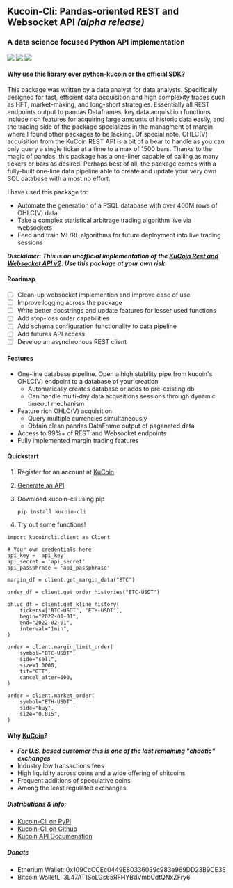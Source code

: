 ## Kucoin-Cli: Pandas-oriented REST and Websocket API _(alpha release)_
### A data science focused Python API implementation 

<img src="https://img.shields.io/pypi/v/kucoin-cli"> <img src="https://img.shields.io/pypi/l/kucoin-cli"> <img src="https://img.shields.io/badge/Maintained-YES-green">

#### Why use this library over [python-kucoin](https://github.com/sammchardy/python-kucoin) or the [official SDK](https://github.com/Kucoin/kucoin-python-sdk)?
This package was written by a data analyst for data analysts. Specifically designed for fast, efficient data acquisition and high complexity trades such as HFT, market-making, and long-short strategies. Essentially all REST endpoints output to pandas Dataframes, key data acquisition functions include rich features for acquiring large amounts of historic data easily, and the trading side of the package specializes in the managment of margin where I found other packages to be lacking. Of special note, OHLC(V) acquisition from the KuCoin REST API is a bit of a bear to handle as you can only query a single ticker at a time to a max of 1500 bars. Thanks to the magic of pandas, this package has a one-liner capable of calling as many tickers or bars as desired. Perhaps best of all, the package comes with a fully-built one-line data pipeline able to create and update your very own SQL database with almost no effort. 

I have used this package to:
- Automate the generation of a PSQL database with over 400M rows of OHLC(V) data
- Take a complex statistical arbitrage trading algorithm live via websockets
- Feed and train ML/RL algorithms for future deployment into live trading sessions

_**Disclaimer: This is an unofficial implementation of the [KuCoin Rest and Websocket API v2](https://docs.kucoin.com/#general). Use this package at your own risk.**_

#### Roadmap
- [ ] Clean-up websocket implemention and improve ease of use
- [ ] Improve logging across the package
- [ ] Write better docstrings and update features for lesser used functions
- [ ] Add stop-loss order capabilities
- [ ] Add schema configuration functionality to data pipeline
- [ ] Add futures API access
- [ ] Develop an asynchronous REST client

#### Features
- One-line database pipeline. Open a high stability pipe from kucoin's OHLC(V) endpoint to a database of your creation
  - Automatically creates database or adds to pre-existing db
  - Can handle multi-day data acqusitions sessions through dynamic timeout mechanism
- Feature rich OHLC(V) acquisition
  - Query multiple currencies simultaneously 
  - Obtain clean pandas DataFrame output of paganated data 
- Access to 99%+ of REST and Websocket endpoints
- Fully implemented margin trading features

#### Quickstart
1. Register for an account at [KuCoin](https://www.kucoin.com/)
2. [Generate an API](https://www.kucoin.com/account/api)
3. Download kucoin-cli using pip

    `pip install kucoin-cli`

4. Try out some functions! 

```
import kucoincli.client as Client

# Your own credentials here
api_key = 'api_key' 
api_secret = 'api_secret' 
api_passphrase = 'api_passphrase' 

margin_df = client.get_margin_data("BTC")

order_df = client.get_order_histories("BTC-USDT")

ohlvc_df = client.get_kline_history(
    tickers=["BTC-USDT", "ETH-USDT"],
    begin="2022-01-01",
    end="2022-02-01",
    interval="1min",
)

order = client.margin_limit_order(
    symbol="BTC-USDT",
    side="sell",
    size=1.0000,
    tif="GTT",
    cancel_after=600,
)

order = client.market_order(
    symbol="ETH-USDT",
    side="buy",
    size="0.015",
)
```

#### Why [KuCoin](https://www.kucoin.com/)? 
- _**For U.S. based customer this is one of the last remaining "chaotic" exchanges**_
- Industry low transactions fees 
- High liquidity across coins and a wide offering of shitcoins
- Frequent additions of speculative coins 
- Among the least regulated exchanges

##### Distributions & Info:
- [Kucoin-Cli on PyPI](https://pypi.org/project/kucoin-cli/)
- [Kucoin-Cli on Github](https://github.com/jaythequant/kucoin-cli)
- [Kucoin API Documenation](https://docs.kucoin.com/#general)

##### Donate
- Etherium Wallet: 0x109CcCCEc0449E80336039c983e969DD23B9CE3E
- Bitcoin WalletL: 3L47AT1SoLGs65RFHYBdVmbCdtQNxZFry6

